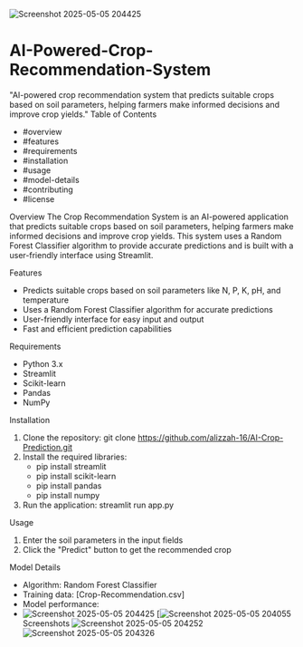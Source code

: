 ![Screenshot 2025-05-05 204425](https://github.com/user-attachments/assets/cd41037e-75bf-420f-a14c-9f510eda8c62)
# AI-Powered-Crop-Recommendation-System
"AI-powered crop recommendation system that predicts suitable crops based on soil parameters, helping farmers make informed decisions and improve crop yields."
Table of Contents
- #overview
- #features
- #requirements
- #installation
- #usage
- #model-details
- #contributing
- #license

Overview
The Crop Recommendation System is an AI-powered application that predicts suitable crops based on soil parameters, helping farmers make informed decisions and improve crop yields. This system uses a Random Forest Classifier algorithm to provide accurate predictions and is built with a user-friendly interface using Streamlit.

Features
- Predicts suitable crops based on soil parameters like N, P, K, pH, and temperature
- Uses a Random Forest Classifier algorithm for accurate predictions
- User-friendly interface for easy input and output
- Fast and efficient prediction capabilities

Requirements
- Python 3.x
- Streamlit
- Scikit-learn
- Pandas
- NumPy

Installation
1. Clone the repository: git clone https://github.com/alizzah-16/AI-Crop-Prediction.git
2. Install the required libraries:
    - pip install streamlit
    - pip install scikit-learn
    - pip install pandas
    - pip install numpy
3. Run the application: streamlit run app.py

Usage
1. Enter the soil parameters in the input fields
2. Click the "Predict" button to get the recommended crop

Model Details
- Algorithm: Random Forest Classifier
- Training data: [Crop-Recommendation.csv]
- Model performance:
- ![Screenshot 2025-05-05 204425](https://github.com/user-attachments/assets/188c365d-35bb-48d5-821a-a0dc6529e783)
 [![Screenshot 2025-05-05 204055](https://github.com/user-attachments/assets/903d78e9-62f2-4ce2-8e48-c1e6c0666903)
Screenshots
![Screenshot 2025-05-05 204252](https://github.com/user-attachments/assets/c043532e-5dd6-4d31-a7da-45ca9af0beae)
![Screenshot 2025-05-05 204326](https://github.com/user-attachments/assets/7e20be02-4cde-47b2-85d3-76289ac33b41)
